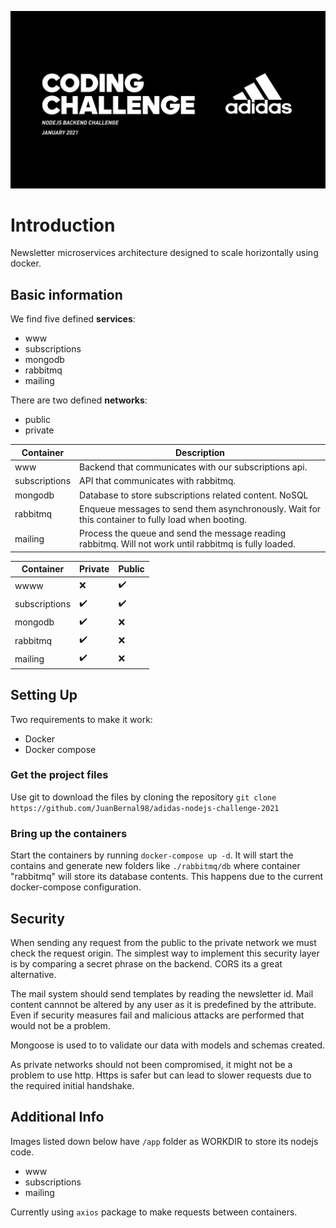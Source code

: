 ![alt text](https://github.com/juanbernal98/adidas-nodejs-challenge-2021/blob/main/screenshot.PNG?raw=true)

# Introduction

Newsletter microservices architecture designed to scale horizontally using docker.

## Basic information

We find five defined **services**:

- www
- subscriptions
- mongodb
- rabbitmq
- mailing

There are two defined **networks**:

- public
- private

| Container     | Description                                                                                           |
| ------------- | ----------------------------------------------------------------------------------------------------- |
| www           | Backend that communicates with our subscriptions api.                                                 |
| subscriptions | API that communicates with rabbitmq.                                                                  |
| mongodb       | Database to store subscriptions related content. NoSQL                                                |
| rabbitmq      | Enqueue messages to send them asynchronously. Wait for this container to fully load when booting. |
| mailing       | Process the queue and send the message reading rabbitmq. Will not work until rabbitmq is fully loaded.    |

| Container     | Private            | Public             |
| ------------- | ------------------ | ------------------ |
| wwww          | :x:                | :heavy_check_mark: |
| subscriptions | :heavy_check_mark: | :heavy_check_mark: |
| mongodb       | :heavy_check_mark: | :x:                |
| rabbitmq      | :heavy_check_mark: | :x:                |
| mailing       | :heavy_check_mark: | :x:                |

## Setting Up

Two requirements to make it work:

- Docker
- Docker compose

### Get the project files

Use git to download the files by cloning the repository `git clone https://github.com/JuanBernal98/adidas-nodejs-challenge-2021`

### Bring up the containers

Start the containers by running `docker-compose up -d`. It will start the contains and generate new folders like `./rabbitmq/db` where container "rabbitmq" will store its database contents. This happens due to the current docker-compose configuration.

## Security

When sending any request from the public to the private network we must check the request origin. The simplest way to implement this security layer is by comparing a secret phrase on the backend. CORS its a great alternative. 

The mail system should send templates by reading the newsletter id. Mail content cannnot be altered by any user as it is predefined by the attribute. Even if security measures fail and malicious attacks are performed that would not be a problem.

Mongoose is used to to validate our data with models and schemas created.

As private networks should not been compromised, it might not be a problem to use http. Https is safer but can lead to slower requests due to the required initial handshake.

## Additional Info

Images listed down below have `/app` folder as WORKDIR to store its nodejs code.

- www
- subscriptions
- mailing

Currently using `axios` package to make requests between containers.